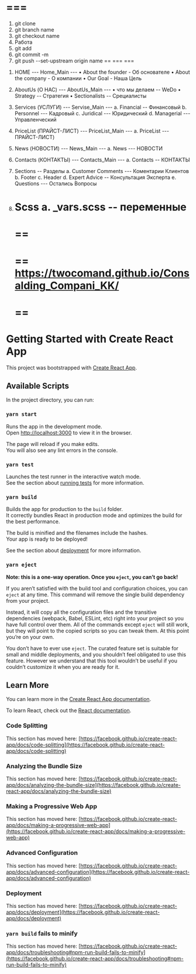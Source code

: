 ===
===
1) git clone
2) git branch name
3) git checkout name
4) Работа
5) git add 
6) git commit -m
7) git push --set-upstream origin name
==
===
===


1.	HOME
        ---  Home_Main ---
      •	About the founder    -  Об основателе
      •	About the company    -      О компании
      •	Our Goal - Наша Цель
2.	AboutUs (О НАС)
         ---  AboutUs_Main ---
      •	что мы делаем    --  WeDo
      •	Strategy --    Стратегия
      •	Sectionalists   --    Срециалисты
3.	Services (УСЛУГИ)
           ---  Servise_Main ---
      a.	Financial  --  Финансовый
      b.	Personnel  ---  Кадровый
      c.	Juridical --- Юридический
      d.	Managerial  ---  Управленческий
4.	PriceList (ПРАЙСТ-ЛИСТ)
           ---  PriceList_Main ---
      a.	PriceList --- ПРАЙСТ-ЛИСТ)
5.	News (НОВОСТИ)
          ---  News_Main ---
      a.	News  ---  НОВОСТИ
6.	Сontacts (КОНТАКТЫ)
          ---  Сontacts_Main ---
      a.	Сontacts --  КОНТАКТЫ



1.	Sections   --  Разделы
      a.	Customer Comments  ---   Коментарии Клиентов
      b.	Footer 
      c.	Header
      d.	Expert Advice --  Консультация Эксперта
      e.	Questions ---  Остались Вопросы
2.	Scss
      a.	_vars.scss --  переменные
      ==
      ==
      ===
      ==
      https://twocomand.github.io/Consalding_Compani_KK/
      ==
      ==
      ==






































# Getting Started with Create React App

This project was bootstrapped with [Create React App](https://github.com/facebook/create-react-app).

## Available Scripts

In the project directory, you can run:

### `yarn start`

Runs the app in the development mode.\
Open [http://localhost:3000](http://localhost:3000) to view it in the browser.

The page will reload if you make edits.\
You will also see any lint errors in the console.

### `yarn test`

Launches the test runner in the interactive watch mode.\
See the section about [running tests](https://facebook.github.io/create-react-app/docs/running-tests) for more information.

### `yarn build`

Builds the app for production to the `build` folder.\
It correctly bundles React in production mode and optimizes the build for the best performance.

The build is minified and the filenames include the hashes.\
Your app is ready to be deployed!

See the section about [deployment](https://facebook.github.io/create-react-app/docs/deployment) for more information.

### `yarn eject`

**Note: this is a one-way operation. Once you `eject`, you can’t go back!**

If you aren’t satisfied with the build tool and configuration choices, you can `eject` at any time. This command will remove the single build dependency from your project.

Instead, it will copy all the configuration files and the transitive dependencies (webpack, Babel, ESLint, etc) right into your project so you have full control over them. All of the commands except `eject` will still work, but they will point to the copied scripts so you can tweak them. At this point you’re on your own.

You don’t have to ever use `eject`. The curated feature set is suitable for small and middle deployments, and you shouldn’t feel obligated to use this feature. However we understand that this tool wouldn’t be useful if you couldn’t customize it when you are ready for it.

## Learn More

You can learn more in the [Create React App documentation](https://facebook.github.io/create-react-app/docs/getting-started).

To learn React, check out the [React documentation](https://reactjs.org/).

### Code Splitting

This section has moved here: [https://facebook.github.io/create-react-app/docs/code-splitting](https://facebook.github.io/create-react-app/docs/code-splitting)

### Analyzing the Bundle Size

This section has moved here: [https://facebook.github.io/create-react-app/docs/analyzing-the-bundle-size](https://facebook.github.io/create-react-app/docs/analyzing-the-bundle-size)

### Making a Progressive Web App

This section has moved here: [https://facebook.github.io/create-react-app/docs/making-a-progressive-web-app](https://facebook.github.io/create-react-app/docs/making-a-progressive-web-app)

### Advanced Configuration

This section has moved here: [https://facebook.github.io/create-react-app/docs/advanced-configuration](https://facebook.github.io/create-react-app/docs/advanced-configuration)

### Deployment

This section has moved here: [https://facebook.github.io/create-react-app/docs/deployment](https://facebook.github.io/create-react-app/docs/deployment)

### `yarn build` fails to minify

This section has moved here: [https://facebook.github.io/create-react-app/docs/troubleshooting#npm-run-build-fails-to-minify](https://facebook.github.io/create-react-app/docs/troubleshooting#npm-run-build-fails-to-minify)
